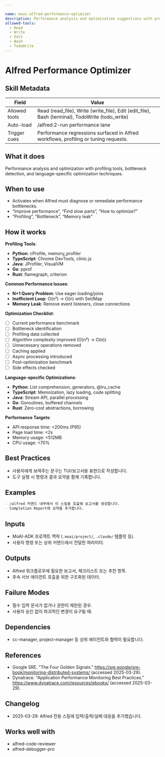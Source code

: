 ```yaml
---

name: moai-alfred-performance-optimizer
description: Performance analysis and optimization suggestions with profiling, bottleneck detection, and language-specific optimizations. Use when planning performance improvements or regressions checks.
allowed-tools:
  - Read
  - Write
  - Edit
  - Bash
  - TodoWrite
---
```


# Alfred Performance Optimizer

## Skill Metadata
| Field | Value |
| ----- | ----- |
| Allowed tools | Read (read_file), Write (write_file), Edit (edit_file), Bash (terminal), TodoWrite (todo_write) |
| Auto-load | /alfred:2-run performance lane |
| Trigger cues | Performance regressions surfaced in Alfred workflows, profiling or tuning requests. |

## What it does

Performance analysis and optimization with profiling tools, bottleneck detection, and language-specific optimization techniques.

## When to use

- Activates when Alfred must diagnose or remediate performance bottlenecks.
- “Improve performance”, “Find slow parts”, “How to optimize?”
- “Profiling”, “Bottleneck”, “Memory leak”

## How it works

**Profiling Tools**:
- **Python**: cProfile, memory_profiler
- **TypeScript**: Chrome DevTools, clinic.js
- **Java**: JProfiler, VisualVM
- **Go**: pprof
- **Rust**: flamegraph, criterion

**Common Performance Issues**:
- **N+1 Query Problem**: Use eager loading/joins
- **Inefficient Loop**: O(n²) → O(n) with Set/Map
- **Memory Leak**: Remove event listeners, close connections

**Optimization Checklist**:
- [ ] Current performance benchmark
- [ ] Bottleneck identification
- [ ] Profiling data collected
- [ ] Algorithm complexity improved (O(n²) → O(n))
- [ ] Unnecessary operations removed
- [ ] Caching applied
- [ ] Async processing introduced
- [ ] Post-optimization benchmark
- [ ] Side effects checked

**Language-specific Optimizations**:
- **Python**: List comprehension, generators, @lru_cache
- **TypeScript**: Memoization, lazy loading, code splitting
- **Java**: Stream API, parallel processing
- **Go**: Goroutines, buffered channels
- **Rust**: Zero-cost abstractions, borrowing

**Performance Targets**:
- API response time: <200ms (P95)
- Page load time: <2s
- Memory usage: <512MB
- CPU usage: <70%

## Best Practices
- 사용자에게 보여주는 문구는 TUI/보고서용 표현으로 작성합니다.
- 도구 실행 시 명령과 결과 요약을 함께 기록합니다.

## Examples
```markdown
- /alfred 커맨드 내부에서 이 스킬을 호출해 보고서를 생성합니다.
- Completion Report에 요약을 추가합니다.
```

## Inputs
- MoAI-ADK 프로젝트 맥락 (`.moai/project/`, `.claude/` 템플릿 등).
- 사용자 명령 또는 상위 커맨드에서 전달한 파라미터.

## Outputs
- Alfred 워크플로우에 필요한 보고서, 체크리스트 또는 추천 항목.
- 후속 서브 에이전트 호출을 위한 구조화된 데이터.

## Failure Modes
- 필수 입력 문서가 없거나 권한이 제한된 경우.
- 사용자 승인 없이 파괴적인 변경이 요구될 때.

## Dependencies
- cc-manager, project-manager 등 상위 에이전트와 협력이 필요합니다.

## References
- Google SRE. "The Four Golden Signals." https://sre.google/sre-book/monitoring-distributed-systems/ (accessed 2025-03-29).
- Dynatrace. "Application Performance Monitoring Best Practices." https://www.dynatrace.com/resources/ebooks/ (accessed 2025-03-29).

## Changelog
- 2025-03-29: Alfred 전용 스킬에 입력/출력/실패 대응을 추가했습니다.

## Works well with

- alfred-code-reviewer
- alfred-debugger-pro

